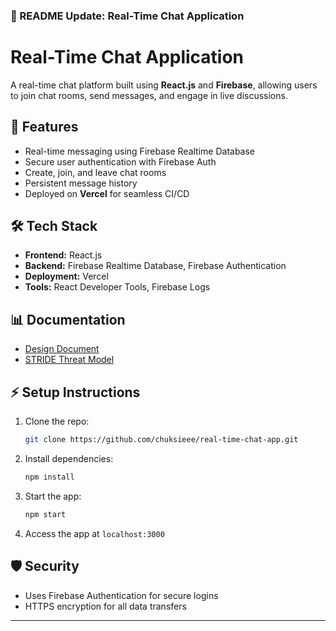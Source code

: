 ### 📄 README Update: Real-Time Chat Application

# Real-Time Chat Application

A real-time chat platform built using **React.js** and **Firebase**, allowing users to join chat rooms, send messages, and engage in live discussions.

## 🚀 Features
- Real-time messaging using Firebase Realtime Database
- Secure user authentication with Firebase Auth
- Create, join, and leave chat rooms
- Persistent message history
- Deployed on **Vercel** for seamless CI/CD

## 🛠️ Tech Stack
- **Frontend:** React.js
- **Backend:** Firebase Realtime Database, Firebase Authentication
- **Deployment:** Vercel
- **Tools:** React Developer Tools, Firebase Logs

## 📊 Documentation
- [Design Document](./docs/real_time_chat_design.md)
- [STRIDE Threat Model](./docs/real_time_chat_stride.md)
## ⚡ Setup Instructions
1. Clone the repo:
   ```bash
   git clone https://github.com/chuksieee/real-time-chat-app.git
   ```
2. Install dependencies:
   ```bash
   npm install
   ```
3. Start the app:
   ```bash
   npm start
   ```
4. Access the app at `localhost:3000`

## 🛡️ Security
- Uses Firebase Authentication for secure logins
- HTTPS encryption for all data transfers

---
